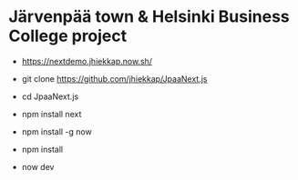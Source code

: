 # Järvenpää town & Helsinki Business College project

 
- https://nextdemo.jhiekkap.now.sh/


- git clone https://github.com/jhiekkap/JpaaNext.js
- cd JpaaNext.js
- npm install next
- npm install -g now
- npm install
- now dev
